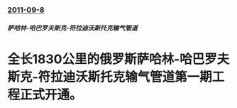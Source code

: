 ### [2011-09-8](/zh/news/2011/09/8/index.md)

##### 萨哈林-哈巴罗夫斯克-符拉迪沃斯托克输气管道
# 全长1830公里的俄罗斯萨哈林-哈巴罗夫斯克-符拉迪沃斯托克输气管道第一期工程正式开通。



